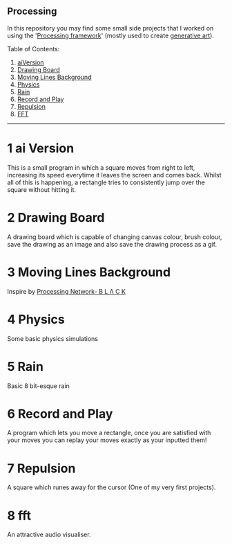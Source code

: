 Processing
--------------------
In this repository you may find some small side projects that I worked on using the '[Processing framework](https://processing.org/)' (mostly used to create [generative art](https://en.wikipedia.org/wiki/Generative_art)). 

Table of Contents:
1. [aiVersion](https://github.com/lucamuscat/Processing/tree/master/1%20aiVersion)
2. [Drawing Board](https://github.com/lucamuscat/Processing/tree/master/2%20drawing%20board/main)
3. [Moving Lines Background](https://github.com/lucamuscat/Processing/tree/master/3%20movinglinesbackground/main)
4. [Physics](https://github.com/lucamuscat/Processing/tree/master/4%20Physics/main)
5. [Rain](https://github.com/lucamuscat/Processing/tree/master/5%20Rain)
6. [Record and Play](https://github.com/lucamuscat/Processing/tree/master/6%20record%20and%20play/main)
7. [Repulsion](https://github.com/lucamuscat/Processing/tree/master/7%20repulsion)
8. [FFT]()
--------------------
# 1 ai Version
This is a small program in which a square moves from right to left, increasing its speed everytime it leaves the screen and comes back. Whilst all of this is happening, a rectangle tries to consistently jump over the square without hitting it. 

# 2 Drawing Board
A drawing board which is capable of changing canvas colour, brush colour, save the drawing as an image and also save the drawing process as a gif.

# 3 Moving Lines Background
Inspire by [Processing Network- B L Λ C K](https://www.openprocessing.org/sketch/111878)

# 4 Physics
Some basic physics simulations

# 5 Rain
Basic 8 bit-esque rain

# 6 Record and Play
A program which lets you move a rectangle, once you are satisfied with your moves you can replay your moves exactly as your inputted them!

# 7 Repulsion
A square which runes away for the cursor (One of my very first projects).

# 8 fft
An attractive audio visualiser. 
